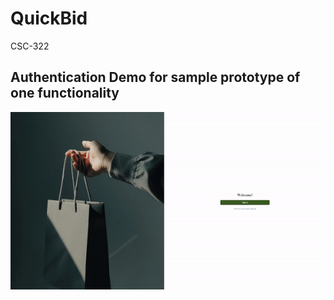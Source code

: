 # QuickBid

CSC-322

## Authentication Demo for sample prototype of one functionality

<img src='./frontend/public/authdemo.gif' title='Video Walkthrough' width='' alt='Video Walkthrough' />
